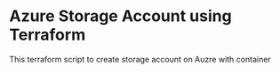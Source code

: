 # Azure Storage Account using Terraform

This terraform script to create storage account on Auzre with container

